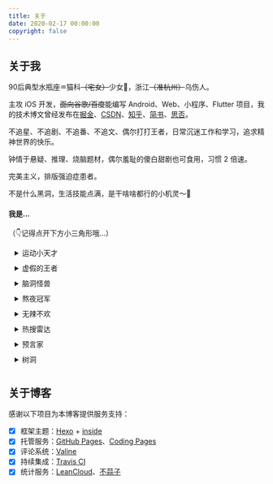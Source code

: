 ```yaml
---
title: 关于
date: 2020-02-17 00:00:00
copyright: false
---
```


## 关于我

90后典型水瓶座♒️猫科~~（宅女）~~少女👧，浙江~~（准杭州）~~乌伤人。

主攻 iOS 开发，~~面向谷歌/百度~~能编写 Android、Web、小程序、Flutter 项目，我的技术博文曾经发布在[掘金](https://juejin.im/user/5ab4b9746fb9a028c812cad9)、[CSDN](https://blog.csdn.net/Code_Martell)、[知乎](https://www.zhihu.com/people/miao-miao-82-17-64)、[简书](https://www.jianshu.com/u/015e1c9d5d06)、[思否](https://segmentfault.com/u/fiteen)。

不追星、不追剧、不追番、不追文、偶尔打打王者，日常沉迷工作和学习，追求精神世界的快乐。

钟情于悬疑、推理、烧脑题材，偶尔羞耻的傻白甜剧也可食用，习惯 2 倍速。

完美主义，排版强迫症患者。

不是什么黑洞，生活技能点满，是干啥啥都行的小机灵～👀

#### 我是...

（👇记得点开下方小三角形哦...）

<details style="padding-left:12px;padding-bottom:10px">
  <summary>运动小天才</summary>
  <p style="font-size:12px; line-height:13px"> 🌟 大学期间蝉联全学院女生体质健康测试分数第一</p>
  <p style="font-size:12px; line-height:13px"> 🏃 女子800m 跑中考成绩 2'40</p>
  <p style="font-size:12px; line-height:13px"> 🏆 小学全镇跳远冠军 </p>
</details>
<details style="padding-left:12px;padding-bottom:10px">
  <summary>虚假的王者</summary>
  <p style="font-size:12px; line-height:13px"> 🎮 熟悉 KPL 各大战队选手英雄池和 BP 风格</p>
  <p style="font-size:12px; line-height:13px"> 👀 意识流召唤师，嘴强王者</p>
  <p style="line-height:10px"> </p>
</details>
<details style="padding-left:12px;padding-bottom:10px">
  <summary>脑洞怪兽</summary>
  <p style="font-size:12px; line-height:13px"> 💡 脑袋中常爆发特别的灵感</p>
  <p style="font-size:12px; line-height:13px"> 🎨 想要用有趣的灵魂过有趣的人生</p>
</details>
<details style="padding-left:12px;padding-bottom:10px">
  <summary>熬夜冠军</summary>
  <p style="font-size:12px; line-height:13px"> 🌝 参加美赛建模曾四天四夜不睡觉</p>
  <p style="font-size:12px; line-height:13px"> 👸 入夜，头脑清醒、文思泉涌、茅塞顿开...</p>
</details>
<details style="padding-left:12px;padding-bottom:10px">
  <summary>无辣不欢</summary>
  <p style="font-size:12px; line-height:13px"> 🌶️ 可以直接嚼辣椒</p>
  <p style="font-size:12px; line-height:13px"> 🍲 钟情麻辣香锅、四川重庆火锅</p>
  <p style="line-height:10px"> </p>
</details>
<details style="padding-left:12px;padding-bottom:10px">
  <summary>热搜雷达</summary>
  <p style="font-size:12px; line-height:13px"> 🏂 掌握实时热点和八卦信息</p>
  <p style="font-size:12px; line-height:13px"> 👻 能接梗</p>
  <p style="line-height:10px"> </p>
</details>
<details style="padding-left:12px;padding-bottom:10px">
  <summary>预言家</summary>
  <p style="font-size:12px; line-height:13px"> 🥛 鲜奶，能够无预兆地预测到未来发生的事</p>
  <p style="font-size:12px; line-height:13px"> 🎰 只要不参与下注，预测比赛胜负正确率奇高无比</p>
  <p style="font-size:12px; line-height:13px"> 🚗 不依赖导航，靠第六感寻找目的地能力满分</p>
  <p style="line-height:10px"></p>
</details>
<details style="padding-left:12px;padding-bottom:10px">
  <summary>树洞</summary>
  <p style="font-size:12px; line-height:13px"> 👭 朋友们负能量的消除者</p>
  <p style="font-size:12px; line-height:13px"> 🐌 会迟到但不会失约的小伙伴</p>
</details>

## 关于博客

感谢以下项目为本博客提供服务支持：

- [x] 框架主题：[Hexo](https://hexo.io/) + [inside](https://github.com/ikeq/hexo-theme-inside)
- [x] 托管服务：[GitHub Pages](https://pages.github.com)、[Coding Pages](https://coding.net/help/doc/pages/creating-pages.html)
- [x] 评论系统：[Valine](https://valine.js.org)
- [x] 持续集成：[Travis CI](https://travis-ci.org)
- [x] 统计服务：[LeanCloud](https://www.leancloud.cn)、[不蒜子](http://busuanzi.ibruce.info)
